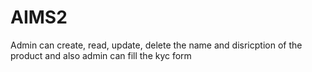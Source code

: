 # AIMS2
Admin can create, read, update, delete the name and disricption of the product and also admin can fill the kyc form 
